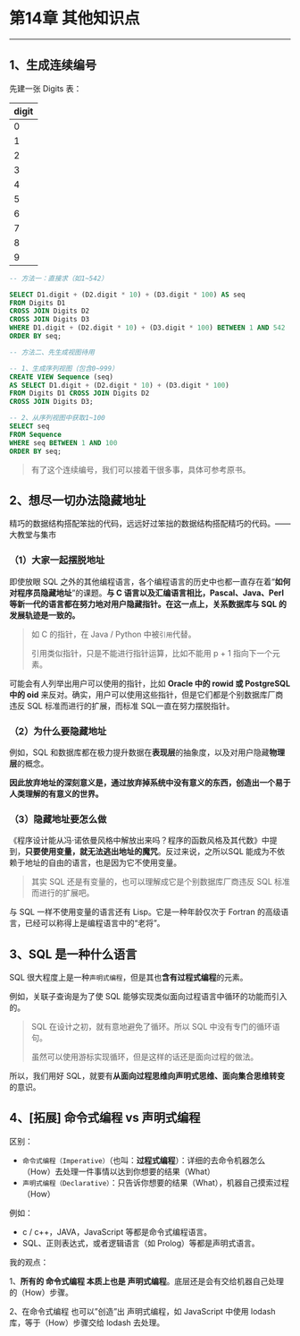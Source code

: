 # 第14章 其他知识点

------

## 1、生成连续编号

先建一张 Digits 表：

| digit |
| ----- |
| 0     |
| 1     |
| 2     |
| 3     |
| 4     |
| 5     |
| 6     |
| 7     |
| 8     |
| 9     |

```sql
-- 方法一：直接求（如1~542） 

SELECT D1.digit + (D2.digit * 10) + (D3.digit * 100) AS seq
FROM Digits D1 
CROSS JOIN Digits D2
CROSS JOIN Digits D3
WHERE D1.digit + (D2.digit * 10) + (D3.digit * 100) BETWEEN 1 AND 542
ORDER BY seq;

-- 方法二、先生成视图待用

-- 1、生成序列视图（包含0~999）
CREATE VIEW Sequence (seq)
AS SELECT D1.digit + (D2.digit * 10) + (D3.digit * 100)
FROM Digits D1 CROSS JOIN Digits D2
CROSS JOIN Digits D3;

-- 2、从序列视图中获取1~100
SELECT seq
FROM Sequence
WHERE seq BETWEEN 1 AND 100
ORDER BY seq;
```

> 有了这个连续编号，我们可以接着干很多事，具体可参考原书。

## 2、想尽一切办法隐藏地址

精巧的数据结构搭配笨拙的代码，远远好过笨拙的数据结构搭配精巧的代码。——大教堂与集市

### （1）大家一起摆脱地址

即使放眼 SQL 之外的其他编程语言，各个编程语言的历史中也都一直存在着“**如何对程序员隐藏地址**”的课题。**与 C 语言以及汇编语言相比，Pascal、Java、Perl 等新一代的语言都在努力地对用户隐藏指针。在这一点上，关系数据库与 SQL 的发展轨迹是一致的。**

> 如 C 的指针，在 Java / Python 中被`引用`代替。
>
> 引用类似指针，只是不能进行指针运算，比如不能用 p + 1 指向下一个元素。

可能会有人列举出用户可以使用的指针，比如 **Oracle 中的 rowid 或 PostgreSQL 中的 oid** 来反对。确实，用户可以使用这些指针，但是它们都是个别数据库厂商违反 SQL 标准而进行的扩展，而标准 SQL一直在努力摆脱指针。

### （2）为什么要隐藏地址

例如，SQL 和数据库都在极力提升数据在**表现层**的抽象度，以及对用户隐藏**物理层**的概念。

**因此放弃地址的深刻意义是，通过放弃掉系统中没有意义的东西，创造出一个易于人类理解的有意义的世界。**

### （3）隐藏地址要怎么做

《程序设计能从冯·诺依曼风格中解放出来吗？程序的函数风格及其代数》中提到，**只要使用变量，就无法逃出地址的魔咒**。反过来说，之所以SQL 能成为不依赖于地址的自由的语言，也是因为它不使用变量。

> 其实 SQL 还是有变量的，也可以理解成它是个别数据库厂商违反 SQL 标准而进行的扩展吧。

与 SQL 一样不使用变量的语言还有 Lisp。它是一种年龄仅次于 Fortran 的高级语言，已经可以称得上是编程语言中的“老将”。

## 3、SQL 是一种什么语言

SQL 很大程度上是一种`声明式编程`，但是其也**含有过程式编程**的元素。

例如，关联子查询是为了使 SQL 能够实现类似面向过程语言中循环的功能而引入的。

> SQL 在设计之初，就有意地避免了循环。所以 SQL 中没有专门的循环语句。
>
> 虽然可以使用游标实现循环，但是这样的话还是面向过程的做法。

所以，我们用好 SQL，就要有**从面向过程思维向声明式思维、面向集合思维转变**的意识。

## 4、[拓展] 命令式编程 vs 声明式编程

区别：

- `命令式编程（Imperative）`（也叫：**过程式编程**）：详细的去命令机器怎么（How）去处理一件事情以达到你想要的结果（What）
- `声明式编程（Declarative）`：只告诉你想要的结果（What），机器自己摸索过程（How）

例如：

- c / c++，JAVA，JavaScript 等都是命令式编程语言。
- SQL、正则表达式，或者逻辑语言（如 Prolog）等都是声明式语言。

我的观点：

1、**所有的 命令式编程 本质上也是 声明式编程**。底层还是会有交给机器自己处理的（How）步骤。

2、在命令式编程 也可以”创造”出 声明式编程，如 JavaScript 中使用 lodash 库，等于（How）步骤交给 lodash 去处理。
